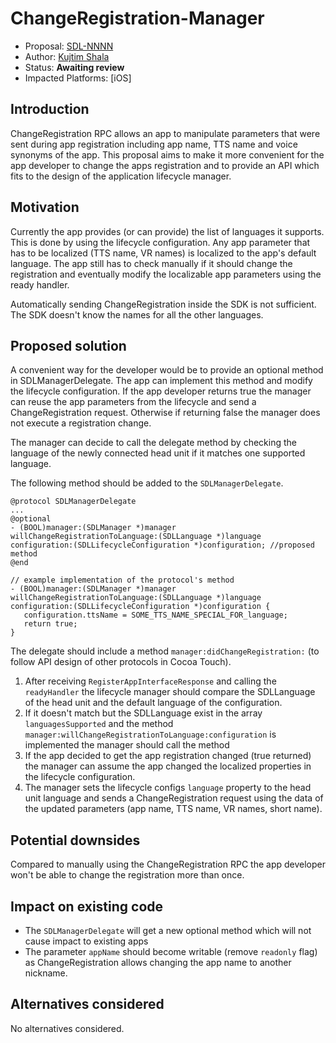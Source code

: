 # ChangeRegistration-Manager

* Proposal: [SDL-NNNN](NNNN-change-registration-manager.md)
* Author: [Kujtim Shala](https://www.github.com/kshala-ford)
* Status: **Awaiting review**
* Impacted Platforms: [iOS]

## Introduction

ChangeRegistration RPC allows an app to manipulate parameters that were sent during app registration including app name, TTS name and voice synonyms of the app. This proposal aims to make it more convenient for the app developer to change the apps registration and to provide an API which fits to the design of the application lifecycle manager.

## Motivation

Currently the app provides (or can provide) the list of languages it supports. This is done by using the lifecycle configuration. Any app parameter that has to be localized (TTS name, VR names) is localized to the app's default language. The app still has to check manually if it should change the registration and eventually modify the localizable app parameters using the ready handler.

Automatically sending ChangeRegistration inside the SDK is not sufficient. The SDK doesn't know the names for all the other languages.

## Proposed solution

A convenient way for the developer would be to provide an optional method in SDLManagerDelegate. The app can implement this method and modify the lifecycle configuration. If the app developer returns true the manager can reuse the app parameters from the lifecycle and send a ChangeRegistration request. Otherwise if returning false the manager does not execute a registration change.

The manager can decide to call the delegate method by checking the language of the newly connected head unit if it matches one supported language.

The following method should be added to the `SDLManagerDelegate`.

 ```objc
 @protocol SDLManagerDelegate
 ...
 @optional
 - (BOOL)manager:(SDLManager *)manager willChangeRegistrationToLanguage:(SDLLanguage *)language configuration:(SDLLifecycleConfiguration *)configuration; //proposed method
 @end

// example implementation of the protocol's method
- (BOOL)manager:(SDLManager *)manager willChangeRegistrationToLanguage:(SDLLanguage *)language configuration:(SDLLifecycleConfiguration *)configuration {
    configuration.ttsName = SOME_TTS_NAME_SPECIAL_FOR_language;
    return true;
}
```

The delegate should include a method `manager:didChangeRegistration:` (to follow API design of other protocols in Cocoa Touch).

1. After receiving `RegisterAppInterfaceResponse` and calling the `readyHandler` the lifecycle manager should compare the SDLLanguage of the head unit and the default language of the configuration.
2. If it doesn't match but the SDLLanguage exist in the array `languagesSupported` and the method `manager:willChangeRegistrationToLanguage:configuration` is implemented the manager should call the method
3. If the app decided to get the app registration changed (true returned) the manager can assume the app changed the localized properties in the lifecycle configuration.
4. The manager sets the lifecycle configs `language` property to the head unit language and sends a ChangeRegistration request using the data of the updated parameters (app name, TTS name, VR names, short name).

## Potential downsides

Compared to manually using the ChangeRegistration  RPC the app developer won't be able to change the registration more than once.

## Impact on existing code

- The `SDLManagerDelegate` will get a new optional method which will not cause impact to existing apps
- The parameter `appName` should become writable (remove `readonly` flag) as ChangeRegistration allows changing the app name to another nickname.

## Alternatives considered

No alternatives considered.
